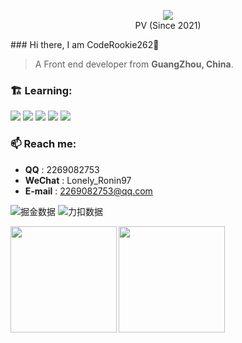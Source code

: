 <p align="center">
  <a href="https://count.getloli.com"><img src="https://count.getloli.com/get/@CodeRookie262?theme=asoul" /></a>
  <br />
  PV (Since 2021)
</p>
### Hi there, I am CodeRookie262👋

> A Front end developer from **GuangZhou, China**.

### 🏗️ Learning:

<code><img src="https://img.shields.io/badge/javascript-%23E0234E.svg?style=for-the-badge&logo=javascript&logoColor=white"/></code>
<code><img src="https://img.shields.io/badge/typescript-%23007ACC.svg?style=for-the-badge&logo=typescript&logoColor=white"/></code>
<code><img src="https://img.shields.io/badge/react-%2320232a.svg?style=for-the-badge&logo=react&logoColor=%2361DAFB"/></code>
<code><img src="https://img.shields.io/badge/vuejs-%2335495e.svg?style=for-the-badge&logo=vuedotjs&logoColor=%234FC08D"/></code>
<code><img src="https://img.shields.io/badge/node.js-6DA55F?style=for-the-badge&logo=node.js&logoColor=white"/></code>

### 📫 Reach me:

- **QQ** : 2269082753
- **WeChat** : Lonely_Ronin97
- **E-mail** : 2269082753@qq.com


![掘金数据](https://stats.justsong.cn/api/juejin?id=2999123452893885)
![力扣数据](https://stats.justsong.cn/api/leetcode?username=funny-i3urnellqhk&cn=true)

<div>
<a href="https://github.com/CodeRookie262">
  <img align="left" height="170px" src="https://github-readme-stats.vercel.app/api?username=Coderookie262&bg_color=30,e96443,904e95&title_color=fff&text_color=fff" />
</a>
<a href="https://github.com/CodeRookie262">
  <img align="left" height="170px" src="https://github-readme-stats.vercel.app/api/top-langs/?username=CodeRookie262&layout=compact" />
</a>
</div>


